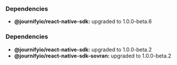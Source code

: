 ### Dependencies

* **@journifyio/react-native-sdk:** upgraded to 1.0.0-beta.6

### Dependencies

* **@journifyio/react-native-sdk:** upgraded to 1.0.0-beta.2
* **@journifyio/react-native-sdk-sovran:** upgraded to 1.0.0-beta.2
